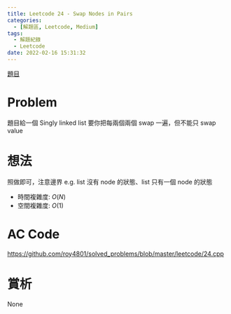 ```yaml
---
title: Leetcode 24 - Swap Nodes in Pairs
categories:
  - [解題區, Leetcode, Medium]
tags:
  - 解題紀錄
  - Leetcode
date: 2022-02-16 15:31:32
---
```


[題目](https://leetcode.com/problems/swap-nodes-in-pairs/)

# Problem

題目給一個 Singly linked list 要你把每兩個兩個 swap 一遍，但不能只 swap value

# 想法

照做即可，注意邊界 e.g. list 沒有 node 的狀態、list 只有一個 node 的狀態

- 時間複雜度: $O(N)$
- 空間複雜度: $O(1)$

# AC Code

<https://github.com/roy4801/solved_problems/blob/master/leetcode/24.cpp>

# 賞析

None
